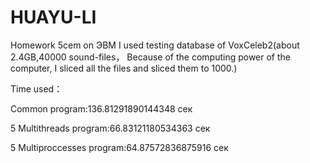 # HUAYU-LI
Homework 5cem on ЭВМ
I used testing database of VoxCeleb2(about 2.4GB,40000 sound-files，
Because of the computing power of the computer, I sliced all the files and sliced them to 1000.)


Time used：


Common program:136.81291890144348 сек


5 Multithreads program:66.83121180534363 сек


5 Multiproccesses program:64.87572836875916 сек


